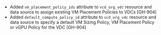 * Added `vm_placement_policy_ids` attribute to `vcd_org_vdc` resource and data source to assign existing
  VM Placement Policies to VDCs [GH-904]
* Added `default_compute_policy_id` attribute to `vcd_org_vdc` resource and data source to specify a default
  VM Sizing Policy, VM Placement Policy or vGPU Policy for the VDC [GH-904]